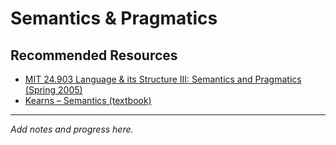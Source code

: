 # Semantics & Pragmatics

## Recommended Resources

- [MIT 24.903 Language & its Structure III: Semantics and Pragmatics (Spring 2005)](https://ocw.mit.edu/courses/24-903-language-and-its-structure-iii-semantics-and-pragmatics-spring-2005/)
- [Kearns – Semantics (textbook)](https://global.oup.com/academic/product/semantics-9780230232075)

---
_Add notes and progress here._
